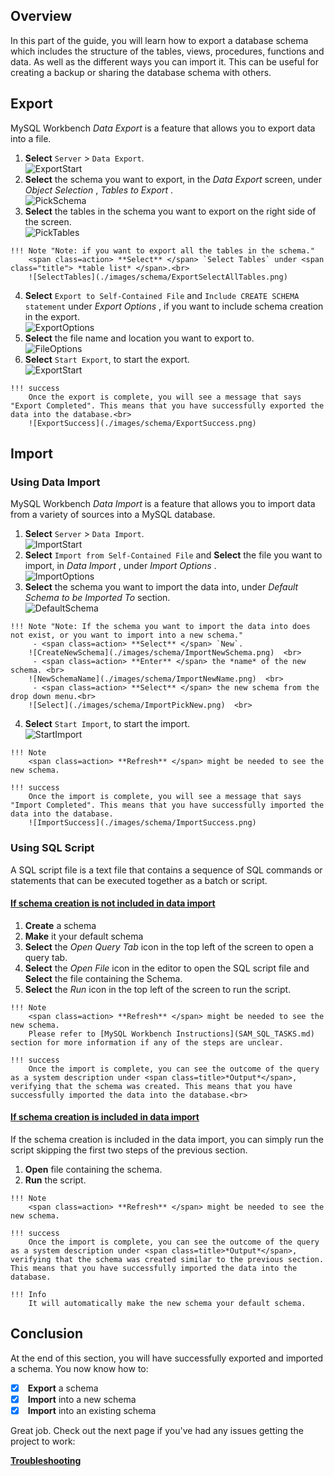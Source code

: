 ## Overview

In this part of the guide, you will learn how to export a database schema which includes the structure of the tables, views, procedures, functions and data. As well as the different ways you can import it. This can be useful for creating a backup or sharing the database schema with others.

## Export
MySQL Workbench <span class="title"> *Data Export* </span> is a feature that allows you to export data into a file.
>
1. <span class=action> **Select** </span> `Server` > `Data Export`.  
![ExportStart](./images/schema/ExportStart.png)  <br>
2. <span class=action> **Select** </span> the schema you want to export, in the <span class="title"> *Data Export* </span> screen, under <span class="title"> *Object Selection* </span>, <span class=title> *Tables to Export* </span>.  
![PickSchema](./images/schema/ExportPickSchema.png)  <br>
3. <span class=action> **Select** </span> the tables in the schema you want to export on the right side of the screen.  
![PickTables](./images/schema/ExportPickTables.png)
>
    !!! Note "Note: if you want to export all the tables in the schema."
        <span class=action> **Select** </span> `Select Tables` under <span class="title"> *table list* </span>.<br>
        ![SelectTables](./images/schema/ExportSelectAllTables.png)
>
4. <span class=action> **Select** </span> `Export to Self-Contained File` and `Include CREATE SCHEMA statement` under <span class="title"> *Export Options* </span>, if you want to include schema creation in the export.  
![ExportOptions](./images/schema/ExportOptions.png)  <br>
5. <span class=action> **Select** </span> the file name and location you want to export to.  
![FileOptions](./images/schema/ExportDestination.png)  <br>
6. <span class=action> **Select** </span> `Start Export`, to start the export.  
![ExportStart](./images/schema/ExportStartExport.png)  <br>
>
    !!! success
        Once the export is complete, you will see a message that says "Export Completed". This means that you have successfully exported the data into the database.<br>
        ![ExportSuccess](./images/schema/ExportSuccess.png)

## Import

### Using Data Import
MySQL Workbench <span class="title"> *Data Import* </span> is a feature that allows you to import data from a variety of sources into a MySQL database.
>
1. <span class=action> **Select** </span> `Server` > `Data Import`.  
![ImportStart](./images/schema/ImportStart.png)  <br>
2. <span class=action> **Select** </span> `Import from Self-Contained File` and <span class=action> **Select** </span> the file you want to import, in <span class="title"> *Data Import* </span>, under <span class="title"> *Import Options* </span>.  
![ImportOptions](./images/schema/ImportOptions.png)
3. <span class=action> **Select** </span> the schema you want to import the data into, under <span class="title"> *Default Schema to be Imported To* </span> section.  
![DefaultSchema](./images/schema/ImportDestination.png)  <br>
>
    !!! Note "Note: If the schema you want to import the data into does not exist, or you want to import into a new schema."
         - <span class=action> **Select** </span> `New`.  
        ![CreateNewSchema](./images/schema/ImportNewSchema.png)  <br>
         - <span class=action> **Enter** </span> the *name* of the new schema. <br>
        ![NewSchemaName](./images/schema/ImportNewName.png)  <br>
         - <span class=action> **Select** </span> the new schema from the drop down menu.<br>
        ![Select](./images/schema/ImportPickNew.png)  <br>
>
4. <span class=action> **Select** </span> `Start Import`, to start the import.  
![StartImport](./images/schema/ImportStartImport.png)  <br>
>
    !!! Note
        <span class=action> **Refresh** </span> might be needed to see the new schema.
>
    !!! success
        Once the import is complete, you will see a message that says "Import Completed". This means that you have successfully imported the data into the database.  
        ![ImportSuccess](./images/schema/ImportSuccess.png)

### Using SQL Script
A SQL script file is a text file that contains a sequence of SQL commands or statements that can be executed together as a batch or script.

#### <u> If schema creation is not included in data import </u>
>
1. <span class=action> **Create** </span> a schema
2. <span class=action> **Make** </span> it your default schema
3. <span class=action> **Select** </span> the <span class="icons"> *Open Query Tab* </span> icon in the top left of the screen to open a query tab.
4. <span class=action> **Select** </span> the <span class="icons"> *Open File* </span> icon in the editor to open the SQL script file and <span class=action> **Select** </span> the file containing the Schema.
5. <span class=action> **Select** </span> the <span class="icons"> *Run* </span> icon in the top left of the screen to run the script.  
>
    !!! Note
        <span class=action> **Refresh** </span> might be needed to see the new schema.  
        Please refer to [MySQL Workbench Instructions](SAM_SQL_TASKS.md) section for more information if any of the steps are unclear.
>
    !!! success
        Once the import is complete, you can see the outcome of the query as a system description under <span class=title>*Output*</span>, verifying that the schema was created. This means that you have successfully imported the data into the database.<br>

#### <u> If schema creation is included in data import </u>

If the schema creation is included in the data import, you can simply run the script skipping the first two steps of the previous section.
>
1. <span class=action> **Open** </span> file containing the schema.
2. <span class=action> **Run** </span> the script.
>
    !!! Note
        <span class=action> **Refresh** </span> might be needed to see the new schema.
>
    !!! success
        Once the import is complete, you can see the outcome of the query as a system description under <span class=title>*Output*</span>, verifying that the schema was created similar to the previous section. This means that you have successfully imported the data into the database.
>
    !!! Info
        It will automatically make the new schema your default schema.

## Conclusion

At the end of this section, you will have successfully exported and imported a schema. You now know how to:
>
- [x] <span class=action> **Export** </span> a schema
- [x] <span class=action> **Import** </span> into a new schema
- [x] <span class=action> **Import** </span> into an existing schema

Great job. Check out the next page if you've had any issues getting the project to work:

**[Troubleshooting](Troubleshooting.md)**
